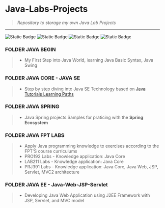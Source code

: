 # Java-Labs-Projects 
> *Repository to storage my own Java Lab Projects*
---
![Static Badge](https://img.shields.io/badge/Java-blue?logo=openjdk&labelColor=white) ![Static Badge](https://img.shields.io/badge/Spring-green?logo=spring&logoColor=white) ![Static Badge](https://img.shields.io/badge/Spring_Boot-green?logo=springboot&logoColor=white) ![Static Badge](https://img.shields.io/badge/Spring_Security-green?logo=springsecurity&logoColor=white)

### FOLDER JAVA BEGIN
> - My First Step into Java World, learning Java Basic Syntax, Java Swing

### FOLDER JAVA CORE - JAVA SE
> - Step by step diving into Java SE Technology based on [Java Tutorials Learning Paths](https://docs.oracle.com/javase/tutorial/tutorialLearningPaths.html)

### FOLDER JAVA SPRING
> - Java Spring projects Samples for praticing with the **Spring Ecosystem**

### FOLDER JAVA FPT LABS
> - Apply Java programming knowledge to exercises according to the FPT'S course curriculums
> - PRO192 Labs - Knowledge application: Java Core
> - LAB211 Labs - Knowledge application: Java Core
> - PRJ391 Labs - Knowledge application: Java Core, Java Web, JSP, Servlet, MVC2 architecture

### FOLDER JAVA EE - Java-Web-JSP-Servlet
> - Developing Java Web Application using J2EE Framework with JSP, Servlet, and MVC model
